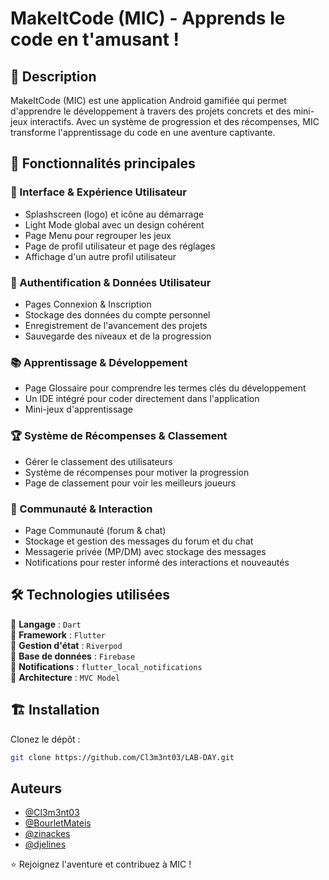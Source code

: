 # MakeItCode (MIC) - Apprends le code en t'amusant !

## 📌 Description
MakeItCode (MIC) est une application Android gamifiée qui permet d'apprendre le développement à travers des projets concrets et des mini-jeux interactifs. Avec un système de progression et des récompenses, MIC transforme l'apprentissage du code en une aventure captivante.

## 🚀 Fonctionnalités principales

### 🎨 Interface & Expérience Utilisateur
- Splashscreen (logo) et icône au démarrage
- Light Mode global avec un design cohérent
- Page Menu pour regrouper les jeux
- Page de profil utilisateur et page des réglages
- Affichage d'un autre profil utilisateur

### 🔑 Authentification & Données Utilisateur
- Pages Connexion & Inscription
- Stockage des données du compte personnel
- Enregistrement de l'avancement des projets
- Sauvegarde des niveaux et de la progression

### 📚 Apprentissage & Développement
- Page Glossaire pour comprendre les termes clés du développement
- Un IDE intégré pour coder directement dans l'application
- Mini-jeux d'apprentissage

### 🏆 Système de Récompenses & Classement
- Gérer le classement des utilisateurs
- Système de récompenses pour motiver la progression
- Page de classement pour voir les meilleurs joueurs

### 💬 Communauté & Interaction
- Page Communauté (forum & chat)
- Stockage et gestion des messages du forum et du chat
- Messagerie privée (MP/DM) avec stockage des messages
- Notifications pour rester informé des interactions et nouveautés

## 🛠️ Technologies utilisées

🔹 **Langage** : `Dart`  
🔹 **Framework** : `Flutter`  
🔹 **Gestion d'état** : `Riverpod`   
🔹 **Base de données** : `Firebase`   
🔹 **Notifications** : `flutter_local_notifications`  
🔹 **Architecture** : `MVC Model`  

## 🏗️ Installation

Clonez le dépôt :

```bash
git clone https://github.com/Cl3m3nt03/LAB-DAY.git
```

## Auteurs

- [@Cl3m3nt03](https://github.com/Cl3m3nt03)
- [@BourletMateis](https://github.com/BourletMateis)
- [@zinackes](https://github.com/zinackes)
- [@djelines](https://github.com/djelines)

⭐ Rejoignez l'aventure et contribuez à MIC !
